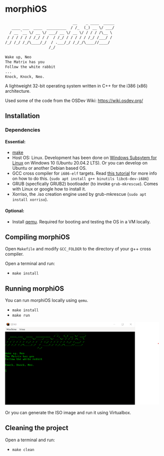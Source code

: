 # morphiOS

```
                               __    _ ____  _____
   ____ ___  ____  _________  / /_  (_) __ \/ ___/
  / __ `__ \/ __ \/ ___/ __ \/ __ \/ / / / /\__ \
 / / / / / / /_/ / /  / /_/ / / / / / /_/ /___/ / 
/_/ /_/ /_/\____/_/  / .___/_/ /_/_/\____//____/  
                    /_/                           

Wake up, Neo
The Matrix has you
Follow the white rabbit
...
Knock, Knock, Neo.
```

A lightweight 32-bit operating system written in C++ for the i386 (x86) architecture.

Used some of the code from the OSDev Wiki: https://wiki.osdev.org/

## Installation

### Dependencies

#### Essential:

- [make](https://www.gnu.org/software/make/)
- Host OS: Linux. Development has been done on [Windows Subsytem for Linux](https://docs.microsoft.com/en-us/windows/wsl/install-win10) on Windows 10 (Ubuntu 20.04.2 LTS). Or you can develop on Ubuntu or another Debian based OS.
- GCC cross compiler for ```i686-elf``` targets. Read [this tutorial](https://wiki.osdev.org/GCC_Cross-Compiler) for more info on how to do this. (```sudo apt install g++ binutils libc6-dev-i686```)
- GRUB (specfically GRUB2) bootloader (to invoke ```grub-mkrescue```). Comes with Linux or google how to install it.
- Xorriso, the .iso creation engine used by grub-mkrescue (```sudo apt install xorriso```).

#### Optional:

- Install [qemu](https://www.qemu.org/). Required for booting and testing the OS in a VM locally.


## Compiling morphiOS

Open ```Makefile``` and modify ```GCC_FOLDER``` to the directory of your g++ cross compiler.

Open a terminal and run:
- ```make install```


## Running morphiOS

You can run morphiOS locally using ```qemu```.
- ```make install```
- ```make run```

![morhiOS splash](docs/screenshot.png "morhiOS Welcome Page")

Or you can generate the ISO image and run it using Virtualbox.

## Cleaning the project

Open a terminal and run:
- ```make clean```

